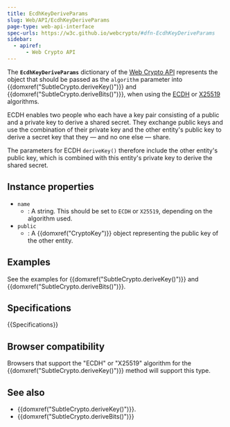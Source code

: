 ```yaml
---
title: EcdhKeyDeriveParams
slug: Web/API/EcdhKeyDeriveParams
page-type: web-api-interface
spec-urls: https://w3c.github.io/webcrypto/#dfn-EcdhKeyDeriveParams
sidebar:
  - apiref:
      - Web Crypto API
---
```


The **`EcdhKeyDeriveParams`** dictionary of the [Web Crypto API](/en-US/docs/Web/API/Web_Crypto_API) represents the object that should be passed as the `algorithm` parameter into {{domxref("SubtleCrypto.deriveKey()")}} and {{domxref("SubtleCrypto.deriveBits()")}}, when using the [ECDH](/en-US/docs/Web/API/SubtleCrypto/deriveKey#ecdh) or [X25519](/en-US/docs/Web/API/SubtleCrypto/deriveKey#x25519) algorithms.

ECDH enables two people who each have a key pair consisting of a public and a private key to derive a shared secret. They exchange public keys and use the combination of their private key and the other entity's public key to derive a secret key that they — and no one else — share.

The parameters for ECDH `deriveKey()` therefore include the other entity's public key, which is combined with this entity's private key to derive the shared secret.

## Instance properties

- `name`
  - : A string.
    This should be set to `ECDH` or `X25519`, depending on the algorithm used.
- `public`
  - : A {{domxref("CryptoKey")}} object representing the public key of the other entity.

## Examples

See the examples for {{domxref("SubtleCrypto.deriveKey()")}} and {{domxref("SubtleCrypto.deriveBits()")}}.

## Specifications

{{Specifications}}

## Browser compatibility

Browsers that support the "ECDH" or "X25519" algorithm for the {{domxref("SubtleCrypto.deriveKey()")}} method will support this type.

## See also

- {{domxref("SubtleCrypto.deriveKey()")}}.
- {{domxref("SubtleCrypto.deriveBits()")}}
